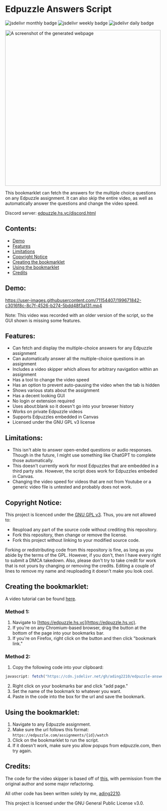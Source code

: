 # Edpuzzle Answers Script
![jsdelivr monthly badge](https://data.jsdelivr.com/v1/package/gh/ading2210/edpuzzle-answers/badge/month)
![jsdelivr weekly badge](https://data.jsdelivr.com/v1/package/gh/ading2210/edpuzzle-answers/badge/week)
![jsdelivr daily badge](https://data.jsdelivr.com/v1/package/gh/ading2210/edpuzzle-answers/badge/day)

<img src="https://raw.githubusercontent.com/ading2210/edpuzzle-answers/main/static/images/screenshot4.png" alt="A screenshot of the generated webpage" width="500"/>

This bookmarklet can fetch the answers for the multiple choice questions on any Edpuzzle assignment. It can also skip the entire video, as well as automatically answer the questions and change the video speed.

Discord server: [edpuzzle.hs.vc/discord.html](https://edpuzzle.hs.vc/discord.html)

## Contents:
  - [Demo](#demo)
  - [Features](#features)
  - [Limitations](#limitations)
  - [Copyright Notice](#copyright-notice)
  - [Creating the bookmarklet](#creating-the-bookmarklet)
  - [Using the bookmarklet](#using-the-bookmarklet)
  - [Credits](#credits)

## Demo: 
https://user-images.githubusercontent.com/71154407/199671842-c3016f8c-8c7f-4526-b274-5bdd48f3a131.mp4

Note: This video was recorded with an older version of the script, so the GUI shown is missing some features.

## Features:
 - Can fetch and display the multiple-choice answers for any Edpuzzle assignment
 - Can automatically answer all the multiple-choice questions in an assignment
 - Includes a video skipper which allows for arbitrary navigation within an assignment
 - Has a tool to change the video speed
 - Has an option to prevent auto-pausing the video when the tab is hidden
 - Shows various stats about the assignment
 - Has a decent looking GUI
 - No login or extension required
 - Uses about:blank so it doesn't go into your browser history
 - Works on private Edpuzzle videos
 - Supports Edpuzzles embedded in Canvas
 - Licensed under the GNU GPL v3 license

## Limitations:
 - This isn't able to answer open-ended questions or audio responses. Though in the future, I might use something like ChatGPT to complete those automatically. 
 - This doesn't currently work for most Edpuzzles that are embedded in a third party site. However, the script does work for Edpuzzles embeded in Canvas.
 - Changing the video speed for videos that are not from Youtube or a generic video file is untested and probably does not work.

## Copyright Notice:
This project is licenced under the [GNU GPL v3](https://github.com/ading2210/edpuzzle-answers/blob/main/LICENSE). Thus, you are not allowed to:
 - Reupload any part of the source code without crediting this repository.
 - Fork this repository, then change or remove the license.
 - Fork this project without linking to your modified source code. 

Forking or redistributing code from this repository is fine, as long as you abide by the terms of the GPL. However, if you don't, then I have every right to submit a DMCA takedown. Also, please don't try to take credit for work that is not yours by changing or removing the credits. Editing a couple of lines to remove my name and reuploading it doesn't make you look cool.

## Creating the bookmarklet:
A video tutorial can be found [here](https://www.youtube.com/watch?v=zxZzB2KXCkw).

### Method 1:
 1. Navigate to [https://edpuzzle.hs.vc](https://edpuzzle.hs.vc).
 2. If you're on any Chromium-based browser, drag the button at the bottom of the page into your bookmarks bar.
 3. If you're on Firefox, right click on the button and then click "bookmark link."

### Method 2:
 1. Copy the following code into your clipboard:
 ```js
javascript: fetch("https://cdn.jsdelivr.net/gh/ading2210/edpuzzle-answers@latest/script.js").then(r => r.text()).then(r => eval(r))
 ```
 2. Right click on your bookmarks bar and click "add page."
 3. Set the name of the bookmark to whatever you want.
 4. Paste in the code into the box for the url and save the bookmark.

## Using the bookmarklet: 
 1. Navigate to any Edpuzzle assignment.
 2. Make sure the url follows this format: `https://edpuzzle.com/assignments/{id}/watch`
 3. Click on the bookmarklet to run the script.
 4. If it doesn't work, make sure you allow popups from edpuzzle.com, then try again. 

## Credits:
The code for the video skipper is based off of [this](https://github.com/ASmallYawn/EdpuzzleSkipper), with permission from the original author and some major refactoring.

All other code has been written solely by me, [ading2210](https://github.com/ading2210).

This project is licensed under the GNU General Public License v3.0.
